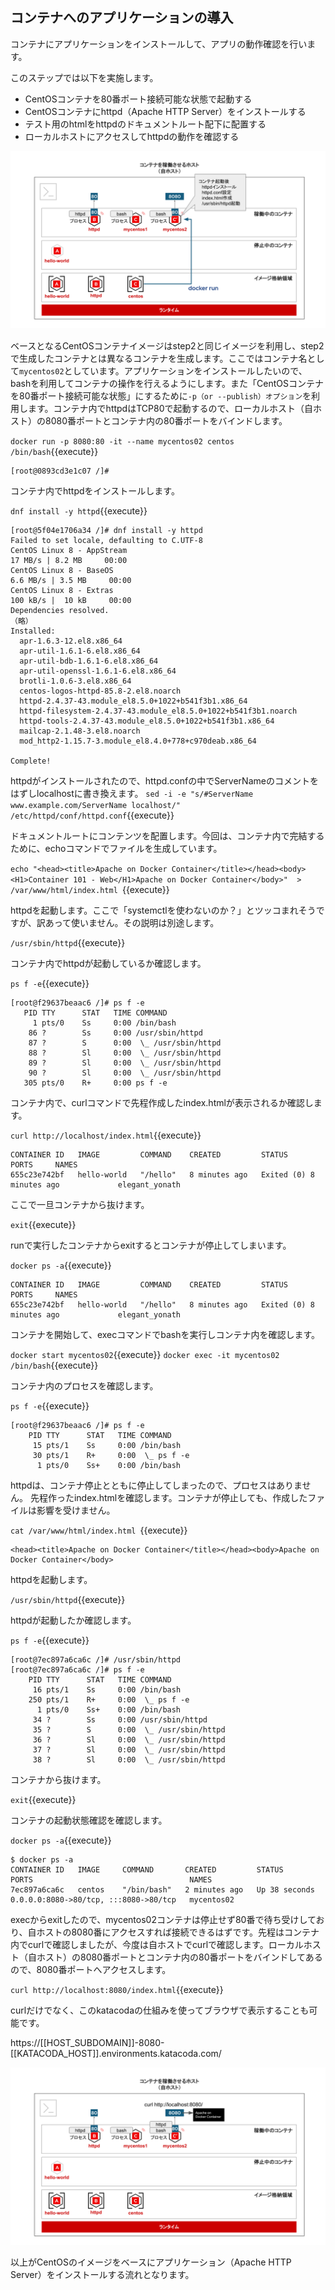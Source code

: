 ## コンテナへのアプリケーションの導入

コンテナにアプリケーションをインストールして、アプリの動作確認を行います。

このステップでは以下を実施します。

- CentOSコンテナを80番ポート接続可能な状態で起動する
- CentOSコンテナにhttpd（Apache HTTP Server）をインストールする
- テスト用のhtmlをhttpdのドキュメントルート配下に配置する
- ローカルホストにアクセスしてhttpdの動作を確認する

![Test Image 1](https://raw.githubusercontent.com/mayumi00/katacoda-scenarios/main/container101/images/image04.png)　

ベースとなるCentOSコンテナイメージはstep2と同じイメージを利用し、step2で生成したコンテナとは異なるコンテナを生成します。ここではコンテナ名として`mycentos02`としています。アプリケーションをインストールしたいので、bashを利用してコンテナの操作を行えるようにします。また「CentOSコンテナを80番ポート接続可能な状態」にするために`-p（or --publish）オプション`を利用します。コンテナ内でhttpdはTCP80で起動するので、ローカルホスト（自ホスト）の8080番ポートとコンテナ内の80番ポートをバインドします。

`docker run -p 8080:80 -it --name mycentos02 centos /bin/bash`{{execute}}

```text
[root@0893cd3e1c07 /]#
```
コンテナ内でhttpdをインストールします。

`dnf install -y httpd`{{execute}}

```text
[root@5f04e1706a34 /]# dnf install -y httpd
Failed to set locale, defaulting to C.UTF-8
CentOS Linux 8 - AppStream                                                                17 MB/s | 8.2 MB     00:00    
CentOS Linux 8 - BaseOS                                                                  6.6 MB/s | 3.5 MB     00:00    
CentOS Linux 8 - Extras                                                                  100 kB/s |  10 kB     00:00    
Dependencies resolved.
（略）
Installed:
  apr-1.6.3-12.el8.x86_64                                                                                                
  apr-util-1.6.1-6.el8.x86_64                                                                                            
  apr-util-bdb-1.6.1-6.el8.x86_64                                                                                        
  apr-util-openssl-1.6.1-6.el8.x86_64                                                                                    
  brotli-1.0.6-3.el8.x86_64                                                                                              
  centos-logos-httpd-85.8-2.el8.noarch                                                                                   
  httpd-2.4.37-43.module_el8.5.0+1022+b541f3b1.x86_64                                                                    
  httpd-filesystem-2.4.37-43.module_el8.5.0+1022+b541f3b1.noarch                                                         
  httpd-tools-2.4.37-43.module_el8.5.0+1022+b541f3b1.x86_64                                                              
  mailcap-2.1.48-3.el8.noarch                                                                                            
  mod_http2-1.15.7-3.module_el8.4.0+778+c970deab.x86_64                                                                  

Complete!
```

httpdがインストールされたので、httpd.confの中でServerNameのコメントをはずしlocalhostに書き換えます。
`sed -i -e "s/#ServerName www.example.com/ServerName localhost/" /etc/httpd/conf/httpd.conf`{{execute}}
 
ドキュメントルートにコンテンツを配置します。今回は、コンテナ内で完結するために、echoコマンドでファイルを生成しています。

`echo "<head><title>Apache on Docker Container</title></head><body><H1>Container 101 - Web</H1>Apache on Docker Container</body>"  > /var/www/html/index.html `{{execute}}

httpdを起動します。ここで「systemctlを使わないのか？」とツッコまれそうですが、訳あって使いません。その説明は別途します。

`/usr/sbin/httpd`{{execute}}

コンテナ内でhttpdが起動しているか確認します。

 `ps f -e`{{execute}}
 
 ```text
[root@f29637beaac6 /]# ps f -e
    PID TTY      STAT   TIME COMMAND
      1 pts/0    Ss     0:00 /bin/bash
     86 ?        Ss     0:00 /usr/sbin/httpd
     87 ?        S      0:00  \_ /usr/sbin/httpd
     88 ?        Sl     0:00  \_ /usr/sbin/httpd
     89 ?        Sl     0:00  \_ /usr/sbin/httpd
     90 ?        Sl     0:00  \_ /usr/sbin/httpd
    305 pts/0    R+     0:00 ps f -e
 ```

コンテナ内で、curlコマンドで先程作成したindex.htmlが表示されるか確認します。
 
 `curl http://localhost/index.html`{{execute}}

```text
CONTAINER ID   IMAGE         COMMAND    CREATED         STATUS                     PORTS     NAMES
655c23e742bf   hello-world   "/hello"   8 minutes ago   Exited (0) 8 minutes ago             elegant_yonath
 ```

ここで一旦コンテナから抜けます。

 `exit`{{execute}}

runで実行したコンテナからexitするとコンテナが停止してしまいます。

`docker ps -a`{{execute}}

```text
CONTAINER ID   IMAGE         COMMAND    CREATED         STATUS                     PORTS     NAMES
655c23e742bf   hello-world   "/hello"   8 minutes ago   Exited (0) 8 minutes ago             elegant_yonath
```
コンテナを開始して、execコマンドでbashを実行しコンテナ内を確認します。

`docker start mycentos02`{{execute}}
`docker exec -it mycentos02 /bin/bash`{{execute}}

コンテナ内のプロセスを確認します。

`ps f -e`{{execute}}
 
```text
[root@f29637beaac6 /]# ps f -e
    PID TTY      STAT   TIME COMMAND
     15 pts/1    Ss     0:00 /bin/bash
     30 pts/1    R+     0:00  \_ ps f -e
      1 pts/0    Ss+    0:00 /bin/bash
 ```

httpdは、コンテナ停止とともに停止してしまったので、プロセスはありません。 先程作ったindex.htmlを確認します。コンテナが停止しても、作成したファイルは影響を受けません。
 
 `cat /var/www/html/index.html `{{execute}}
 
 ```text
<head><title>Apache on Docker Container</title></head><body>Apache on Docker Container</body>
 ```
httpdを起動します。

`/usr/sbin/httpd`{{execute}}

httpdが起動したか確認します。

`ps f -e`{{execute}}
 
```text
[root@7ec897a6ca6c /]# /usr/sbin/httpd
[root@7ec897a6ca6c /]# ps f -e
    PID TTY      STAT   TIME COMMAND
     16 pts/1    Ss     0:00 /bin/bash
    250 pts/1    R+     0:00  \_ ps f -e
      1 pts/0    Ss+    0:00 /bin/bash
     34 ?        Ss     0:00 /usr/sbin/httpd
     35 ?        S      0:00  \_ /usr/sbin/httpd
     36 ?        Sl     0:00  \_ /usr/sbin/httpd
     37 ?        Sl     0:00  \_ /usr/sbin/httpd
     38 ?        Sl     0:00  \_ /usr/sbin/httpd
```
  
コンテナから抜けます。

`exit`{{execute}}

コンテナの起動状態確認を確認します。

`docker ps -a`{{execute}}

```text
$ docker ps -a
CONTAINER ID   IMAGE     COMMAND       CREATED         STATUS          PORTS                                   NAMES
7ec897a6ca6c   centos    "/bin/bash"   2 minutes ago   Up 38 seconds   0.0.0.0:8080->80/tcp, :::8080->80/tcp   mycentos02
```
execからexitしたので、mycentos02コンテナは停止せず80番で待ち受けしており、自ホストの8080番にアクセスすれば接続できるはずです。先程はコンテナ内でcurlで確認しましたが、今度は自ホストでcurlで確認します。ローカルホスト（自ホスト）の8080番ポートとコンテナ内の80番ポートをバインドしてあるので、8080番ポートへアクセスします。

`curl http://localhost:8080/index.html`{{execute}}

curlだけでなく、このkatacodaの仕組みを使ってブラウザで表示することも可能です。

https://[[HOST_SUBDOMAIN]]-8080-[[KATACODA_HOST]].environments.katacoda.com/

![Test Image 1](https://raw.githubusercontent.com/mayumi00/katacoda-scenarios/main/container101/images/image05.png)

以上がCentOSのイメージをベースにアプリケーション（Apache HTTP Server）をインストールする流れとなります。


